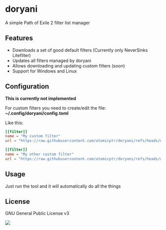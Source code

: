 # doryani

A simple Path of Exile 2 filter list manager

## Features

- Downloads a set of good default filters (Currently only NeverSinks Litefilter)
- Updates all filters managed by doryani
- Allows downloading and updating custom filters (soon)
- Support for Windows and Linux

## Configuration

**This is currently not implemented**

For custom filters you need to create/edit the file: **~/.config/doryani/config.toml**

Like this:

```toml
[[filter]]
name = "My custom filter"
url = "https://raw.githubusercontent.com/atomicptr/doryani/refs/heads/master/my-custom-filter.filter"

[[filter]]
name = "My other custom filter"
url = "https://raw.githubusercontent.com/atomicptr/doryani/refs/heads/master/my-other-custom-filter.filter"
```

## Usage

Just run the tool and it will automatically do all the things

## License

GNU General Public License v3

![](https://www.gnu.org/graphics/gplv3-127x51.png)
